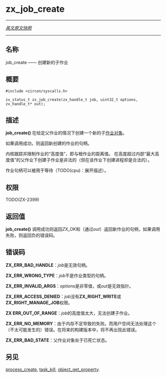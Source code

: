 # zx_job_create
---

[*英文原文快照*](https://github.com/fuchsia-mirror/zircon/blob/a73de2ea77ae17a6b2e57286299e57cc2b838dc7/docs/syscalls/job_create.md)

---
<!-- ## NAME -->
## 名称

<!-- job_create - create a new job -->
job_create —— 创建新的子作业

<!-- ## SYNOPSIS -->
## 概要
```
#include <zircon/syscalls.h>

zx_status_t zx_job_create(zx_handle_t job, uint32_t options, zx_handle_t* out);

```

<!-- ## DESCRIPTION -->
## 描述

<!-- **job_create**() creates a new child [job object](../objects/job.md) given a
parent job. -->
**job_create()** 在给定父作业的情况下创建一个新的子[作业对象](../objects/job.md)。

<!-- Upon success a handle for the new job is returned. -->
如果调用成功，则返回新创建的作业的句柄。

<!-- The kernel keeps track of and restricts the "height" of a job, which is its
distance from the root job. It is illegal to create a job under a parent whose
height exceeds an internal "max height" value. (It is, however, legal to create
a process under such a job.) -->
内核跟踪并限制作业的“高度值”，即与根作业的距离值。 
在高度超过内部“最大高度值”的父作业下创建子作业是非法的（但在该作业下创建进程却是合法的）。

<!-- Job handles may be waited on (TODO(cpu): expand this) -->
作业句柄可以被用于等待（TODO(cpu)：展开描述）。

<!-- ## RIGHTS -->
## 权限

TODO(ZX-2399)

<!-- ## RETURN VALUE -->
## 返回值

<!-- **job_create**() returns ZX_OK and a handle to the new job
(via *out*) on success.  In the event of failure, a negative error value
is returned. -->
**job_create()** 调用成功则返回*ZX_OK*和（通过*out*）返回新作业的句柄，如果调用失败，则返回负的错误码。

<!-- ## ERRORS -->
## 错误码

<!-- **ZX_ERR_BAD_HANDLE**  *job* is not a valid handle. -->
**ZX_ERR_BAD_HANDLE**：*job*是无效句柄。

<!-- **ZX_ERR_WRONG_TYPE**  *job* is not a job handle. -->
**ZX_ERR_WRONG_TYPE**：*job*不是作业类型的句柄。

<!-- **ZX_ERR_INVALID_ARGS**  *options* is nonzero, or *out* is an invalid pointer. -->
**ZX_ERR_INVALID_ARGS**：*options*是非零值，或*out*是无效指针。

<!-- **ZX_ERR_ACCESS_DENIED**  *job* does not have the **ZX_RIGHT_WRITE** or **ZX_RIGHT_MANAGE_JOB** right. -->
**ZX_ERR_ACCESS_DENIED**：*job*没有**ZX_RIGHT_WRITE**或**ZX_RIGHT_MANAGE_JOB**权限。

<!-- **ZX_ERR_OUT_OF_RANGE**  The height of *job* is too large to create a child job. -->
**ZX ERR_OUT_OF_RANGE**：*job*的高度值太大，无法创建子作业。

<!-- **ZX_ERR_NO_MEMORY**  Failure due to lack of memory.
There is no good way for userspace to handle this (unlikely) error.
In a future build this error will no longer occur. -->
**ZX_ERR_NO_MEMORY**：由于内存不足导致的失败。而用户空间无法处理这个（不太可能发生的）错误。在将来的构建版本中，将不再出现此错误。

<!-- **ZX_ERR_BAD_STATE**  The parent job object is in the dead state. -->
**ZX_ERR_BAD_STATE**：父作业对象处于已死亡状态。

<!-- ## SEE ALSO -->
## 另见

[process_create](process_create.md), [task_kill](task_kill.md), [object_get_property](object_get_property.md).